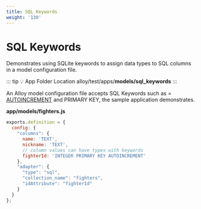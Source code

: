 ```yaml
---
title: SQL Keywords
weight: '130'
---
```


# SQL Keywords

Demonstrates using SQLite keywords to assign data types to SQL columns in a model configuration file.

::: tip 💡 App Folder Location
alloy/test/apps/**models/sql\_keywords**
:::

An Alloy model configuration file accepts SQL Keywords such as = [AUTOINCREMENT](https://www.sqlite.org/autoinc.html) and PRIMARY KEY, the sample application demonstrates.

**app/models/fighters.js**

```javascript
exports.definition = {
  config: {
    "columns": {
      name: 'TEXT',
      nickname: 'TEXT',
      // column values can have types with keywords
      fighterId: 'INTEGER PRIMARY KEY AUTOINCREMENT'
    },
    "adapter": {
      "type": "sql",
      "collection_name": "fighters",
      "idAttribute": "fighterId"
    }
  }
};
```

